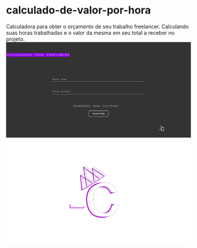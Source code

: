 # calculado-de-valor-por-hora
Calculadora para obter o orçamento de seu trabalho freelancer. Calculando suas horas trabalhadas e o valor da mesma em seu total a receber no projeto.
![alt text](https://github.com/Cameasy/calculado-de-valor-por-hora/blob/main/image/calculadora-projeto.gif?raw=true)
![alt text](https://github.com/Cameasy/calculado-de-valor-por-hora/blob/main/image/logoC.png?raw=true)
